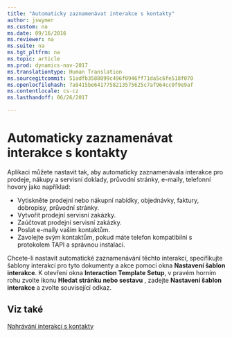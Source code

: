 ```yaml
---
title: "Automaticky zaznamenávat interakce s kontakty"
author: jswymer
ms.custom: na
ms.date: 09/16/2016
ms.reviewer: na
ms.suite: na
ms.tgt_pltfrm: na
ms.topic: article
ms.prod: dynamics-nav-2017
ms.translationtype: Human Translation
ms.sourcegitcommit: 51adfb3588099c496f0946ff71da5c6fe518f070
ms.openlocfilehash: 7a9415be6417758213575625c7af964cc0f9e9af
ms.contentlocale: cs-cz
ms.lasthandoff: 06/26/2017

---
```

# <a name="automatically-record-interactions-with-contacts"></a>Automaticky zaznamenávat interakce s kontakty
Aplikaci můžete nastavit tak, aby automaticky zaznamenávala interakce pro prodeje, nákupy a servisní doklady, průvodní stránky, e-maily, telefonní hovory jako například:

* Vytiskněte prodejní nebo nákupní nabídky, objednávky, faktury, dobropisy, průvodní stránky.
* Vytvořit prodejní servisní zakázky.
* Zaúčtovat prodejní servisní zakázky.
* Poslat e-maily vašim kontaktům.
* Zavolejte svým kontaktům, pokud máte telefon kompatibilní s protokolem TAPI a správnou instalaci.

Chcete-li nastavit automatické zaznamenávání těchto interakcí, specifikujte šablony interakcí pro tyto dokumenty a akce pomocí okna **Nastavení šablon interakce**. K otevření okna **Interaction Template Setup**, v pravém horním rohu zvolte ikonu **Hledat stránku nebo sestavu** , zadejte **Nastavení šablon interakce** a zvolte související odkaz.

## <a name="see-also"></a>Viz také
[Nahrávání interakcí s kontakty](marketing-interactions.md)  

